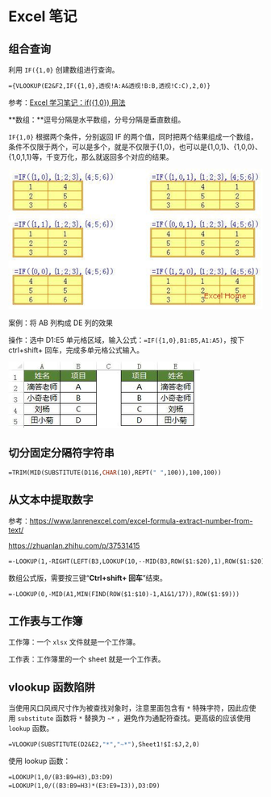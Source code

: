 # Excel 笔记

## 组合查询

利用 `IF({1,0}` 创建数组进行查询。

```vb
={VLOOKUP(E2&F2,IF({1,0},透视!A:A&透视!B:B,透视!C:C),2,0)}
```

参考：[Excel 学习笔记：if({1,0}) 用法](https://www.cnblogs.com/hider/p/10430864.html)

**数组：**逗号分隔是水平数组，分号分隔是垂直数组。

`IF{1,0}` 根据两个条件，分别返回 IF 的两个值，同时把两个结果组成一个数组，条件不仅限于两个，可以是多个，就是不仅限于{1,0}，也可以是{1,0,1}、{1,0,0}、{1,0,1,1}等，千变万化，那么就返回多个对应的结果。

![img](img/if_1_0.jpg)

案例：将 AB 列构成 DE 列的效果

  操作：选中 D1:E5 单元格区域，输入公式：`=IF({1,0},B1:B5,A1:A5)`，按下 ctrl+shift+ 回车，完成多单元格公式输入。

![img](img/if_1_0_result.png)

## 切分固定分隔符字符串

```vb
=TRIM(MID(SUBSTITUTE(D116,CHAR(10),REPT(" ",100)),100,100))
```

## 从文本中提取数字

参考：<https://www.lanrenexcel.com/excel-formula-extract-number-from-text/>

<https://zhuanlan.zhihu.com/p/37531415>

```vb
=-LOOKUP(1,-RIGHT(LEFT(B3,LOOKUP(10,--MID(B3,ROW($1:$20),1),ROW($1:$20))),ROW($1:$20)))
```

数组公式版，需要按三键“**Ctrl+shift+ 回车**”结束。

```vb
=-LOOKUP(0,-MID(A1,MIN(FIND(ROW($1:$10)-1,A1&1/17)),ROW($1:$9)))
```

## 工作表与工作簿

工作簿：一个 `xlsx` 文件就是一个工作簿。

工作表：工作簿里的一个 sheet 就是一个工作表。

## vlookup 函数陷阱

当使用风口风阀尺寸作为被查找对象时，注意里面包含有 `*` 特殊字符，因此应使用 `substitute` 函数将 `*` 替换为 `~*` ，避免作为通配符查找。更高级的应该使用 `lookup` 函数。

```vb
=VLOOKUP(SUBSTITUTE(D2&E2,"*","~*"),Sheet1!$I:$J,2,0)
```

使用 lookup 函数：

```vb
=LOOKUP(1,0/(B3:B9=H3),D3:D9)
=LOOKUP(1,0/((B3:B9=H3)*(E3:E9=I3)),D3:D9)
```
